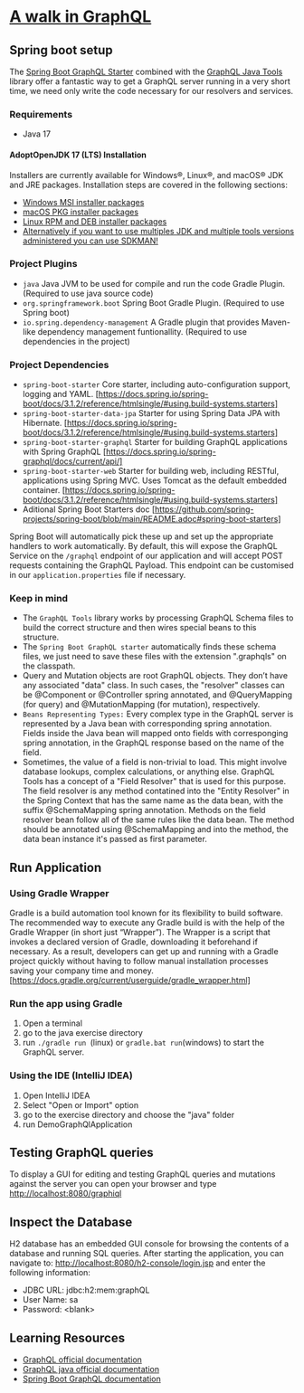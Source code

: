 # [A walk in GraphQL](../README.md)

## Spring boot setup

The [Spring Boot GraphQL Starter](https://github.com/graphql-java-kickstart/graphql-spring-boot) combined with the [GraphQL Java Tools](https://github.com/graphql-java-kickstart/graphql-java-tools) library offer a fantastic way to get a GraphQL server running in a very short time, we need only write the code necessary for our resolvers and services.

### Requirements

* Java 17

#### AdoptOpenJDK 17 (LTS) Installation

Installers are currently available for Windows®, Linux®, and macOS® JDK and JRE packages. Installation steps are covered in the following sections:

* [Windows MSI installer packages](https://adoptopenjdk.net/installation.html?variant=openjdk8&jvmVariant=hotspot#windows-msi)
* [macOS PKG installer packages](https://adoptopenjdk.net/installation.html?variant=openjdk8&jvmVariant=hotspot#macos-pkg)
* [Linux RPM and DEB installer packages](https://adoptopenjdk.net/installation.html?variant=openjdk8&jvmVariant=hotspot#linux-pkg)
* [Alternatively if you want to use multiples JDK and multiple tools versions administered you can use SDKMAN!](https://sdkman.io/)

### Project Plugins

* `java` Java JVM to be used for compile and run the code Gradle Plugin. (Required to use java source code)
* `org.springframework.boot` Spring Boot Gradle Plugin. (Required to use Spring boot)
* `io.spring.dependency-management` A Gradle plugin that provides Maven-like dependency management funtionallity. (Required to use dependencies in the project)

### Project Dependencies

* `spring-boot-starter` Core starter, including auto-configuration support, logging and YAML. [https://docs.spring.io/spring-boot/docs/3.1.2/reference/htmlsingle/#using.build-systems.starters]
* `spring-boot-starter-data-jpa` Starter for using Spring Data JPA with Hibernate. [https://docs.spring.io/spring-boot/docs/3.1.2/reference/htmlsingle/#using.build-systems.starters]
* `spring-boot-starter-graphql` Starter for building GraphQL applications with Spring GraphQL [https://docs.spring.io/spring-graphql/docs/current/api/] 
* `spring-boot-starter-web` Starter for building web, including RESTful, applications using Spring MVC. Uses Tomcat as the default embedded container. [https://docs.spring.io/spring-boot/docs/3.1.2/reference/htmlsingle/#using.build-systems.starters]
* Aditional Spring Boot Starters doc [https://github.com/spring-projects/spring-boot/blob/main/README.adoc#spring-boot-starters]


Spring Boot will automatically pick these up and set up the appropriate handlers to work automatically. By default, this will expose the GraphQL Service on the `/graphql` endpoint of our application and will accept POST requests containing the GraphQL Payload. This endpoint can be customised in our `application.properties` file if necessary.

### Keep in mind

* The `GraphQL Tools` library works by processing GraphQL Schema files to build the correct structure and then wires special beans to this structure.
* The `Spring Boot GraphQL starter` automatically finds these schema files, we just need to save these files with the extension ".graphqls" on the classpath.
* Query and Mutation objects are root GraphQL objects. They don’t have any associated "data" class. In such cases, the "resolver" classes can be @Component or @Controller spring annotated, and @QueryMapping (for query) 
  and @MutationMapping (for mutation), respectively.
* `Beans Representing Types:` Every complex type in the GraphQL server is represented by a Java bean with corresponding spring annotation. Fields inside the Java bean will mapped onto fields with corresponging spring annotation, in the GraphQL response based on the name of the field.
* Sometimes, the value of a field is non-trivial to load. This might involve database lookups, complex calculations, or anything else. GraphQL Tools has a concept of a "Field Resolver" that is used for this purpose. 
  The field resolver is any method contatined into the "Entity Resolver" in the Spring Context that has the same name as the data bean, with the suffix @SchemaMapping spring annotation. Methods on the field resolver bean follow all of the same rules like the data bean. The method should be annotated using @SchemaMapping and into the method, the data bean instance it's  passed as first parameter.

## Run Application

### Using Gradle Wrapper

Gradle is a build automation tool known for its flexibility to build software. 
The recommended way to execute any Gradle build is with the help of the Gradle Wrapper (in short just “Wrapper”). 
The Wrapper is a script that invokes a declared version of Gradle, downloading it beforehand if necessary. 
As a result, developers can get up and running with a Gradle project quickly without having to follow manual installation processes saving your company time and money.
[https://docs.gradle.org/current/userguide/gradle_wrapper.html]

### Run the app using Gradle 
1. Open a terminal
2. go to the java exercise directory
3. run `./gradle run `(linux) or `gradle.bat run`(windows) to start the GraphQL server.

### Using the IDE (IntelliJ IDEA)

1. Open IntelliJ IDEA
2. Select "Open or Import" option
3. go to the exercise directory and choose the "java" folder
4. run DemoGraphQlApplication

## Testing GraphQL queries

To display a GUI for editing and testing GraphQL queries and mutations against the server you can open your browser and type [http://localhost:8080/graphiql](http://localhost:8080/graphiql)

## Inspect the Database

H2 database has an embedded GUI console for browsing the contents of a database and running SQL queries.
After starting the application, you can navigate to:
[http://localhost:8080/h2-console/login.jsp](http://localhost:8080/h2-console/login.jsp) and enter the following information:

* JDBC URL: jdbc:h2:mem:graphQL
* User Name: sa
* Password: \<blank>

## Learning Resources

* [GraphQL official documentation](https://graphql.org/learn/)
* [GraphQL java official documentation](https://www.graphql-java.com/documentation/getting-started)
* [Spring Boot GraphQL documentation](https://spring.io/projects/spring-graphql)
